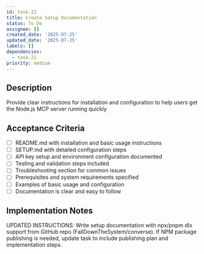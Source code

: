 ```yaml
---
id: task-22
title: Create Setup Documentation
status: To Do
assignee: []
created_date: '2025-07-25'
updated_date: '2025-07-25'
labels: []
dependencies:
  - task-21
priority: medium
---
```


## Description

Provide clear instructions for installation and configuration to help users get the Node.js MCP server running quickly

## Acceptance Criteria

- [ ] README.md with installation and basic usage instructions
- [ ] SETUP.md with detailed configuration steps
- [ ] API key setup and environment configuration documented
- [ ] Testing and validation steps included
- [ ] Troubleshooting section for common issues
- [ ] Prerequisites and system requirements specified
- [ ] Examples of basic usage and configuration
- [ ] Documentation is clear and easy to follow

## Implementation Notes

UPDATED INSTRUCTIONS: Write setup documentation with npx/pnpm dlx support from GitHub repo (FallDownTheSystem/converse). If NPM package publishing is needed, update task to include publishing plan and implementation steps.

